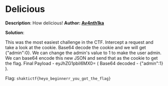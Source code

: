 # Delicious

**Description**: How delicious!
**Author:  [Av4nth1ka](https://twitter.com/av4nth1ka)**

**Solution**: 

This was the most easiest challenge in the CTF. 
Intercept a request and take a look at the cookie.
Base64 decode the cookie and we will get {"admin":0}.
We can change the admin's value to 1 to make the user admin.
We can base64 encode this new JSON and send that as the cookie to get the flag.
Final Payload - eyJhZG1pbiI6MX0= ( Base64 decoded - {"admin":1} ).


Flag: `shaktictf{heyo_beginnerr_you_got_the_flag}`              